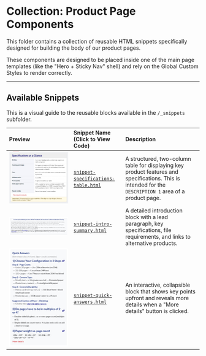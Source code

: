 # Collection: Product Page Components

This folder contains a collection of reusable HTML snippets specifically designed for building the body of our product pages.

These components are designed to be placed inside one of the main page templates (like the "Hero + Sticky Nav" shell) and rely on the Global Custom Styles to render correctly.

---

## Available Snippets

This is a visual guide to the reusable blocks available in the `/_snippets` subfolder.

| Preview | Snippet Name (Click to View Code) | Description |
| :--- | :--- | :--- |
| ![Specifications Table Preview](./_snippets/snippet-specifications-table.jpg) | [`snippet-specifications-table.html`](./_snippets/snippet-specifications-table.html) | A structured, two-column table for displaying key product features and specifications. This is intended for the `DESCRIPTION 1` area of a product page. |
| ![Intro Summary Preview](./_snippets/snippet-intro-summary.jpg) | [`snippet-intro-summary.html`](./_snippets/snippet-intro-summary.html) | A detailed introduction block with a lead paragraph, key specifications, file requirements, and links to alternative products. |
| ![Quick Answers Preview](./_snippets/snippet-quick-answers.jpg) | [`snippet-quick-answers.html`](./_snippets/snippet-quick-answers.html) | An interactive, collapsible block that shows key points upfront and reveals more details when a "More details" button is clicked. |
